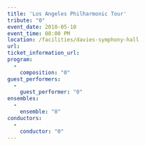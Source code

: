 ```yaml
---
title: 'Los Angeles Philharmonic Tour'
tribute: "0"
event_date: 2010-05-10
event_time: 08:00 PM
location: /facilities/davies-symphony-hall
url: 
ticket_information_url: 
program: 
  -
    composition: "0"
guest_performers: 
  -
    guest_performer: "0"
ensembles: 
  -
    ensemble: "0"
conductors: 
  -
    conductor: "0"
---
```


